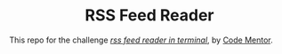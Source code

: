 <div align="center"><h1>RSS Feed Reader</h1></div>

This repo for the challenge *[rss feed reader in terminal](https://www.codementor.io/)*, by [Code Mentor](https://www.codementor.io/).
